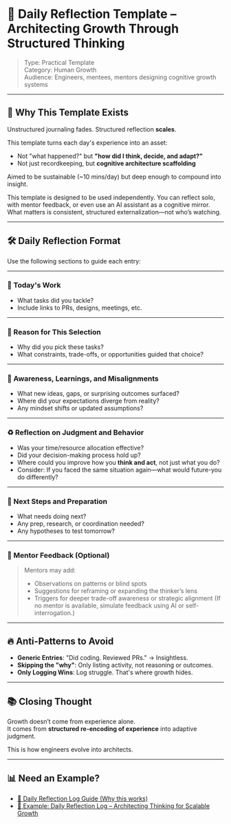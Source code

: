 # 📄 Daily Reflection Template – Architecting Growth Through Structured Thinking

> Type: Practical Template  
> Category: Human Growth  
> Audience: Engineers, mentees, mentors designing cognitive growth systems

---

## 🌟 Why This Template Exists

Unstructured journaling fades. Structured reflection **scales**.

This template turns each day's experience into an asset:

- Not "what happened?" but **"how did I think, decide, and adapt?"**
- Not just recordkeeping, but **cognitive architecture scaffolding**

Aimed to be sustainable (~10 mins/day) but deep enough to compound into insight.

This template is designed to be used independently.
You can reflect solo, with mentor feedback, or even use an AI assistant as a cognitive mirror.
What matters is consistent, structured externalization—not who’s watching.

---

## 🛠️ Daily Reflection Format

Use the following sections to guide each entry:

---

### 🔧 Today's Work

- What tasks did you tackle?
- Include links to PRs, designs, meetings, etc.

---

### 🎯 Reason for This Selection

- Why did you pick these tasks?
- What constraints, trade-offs, or opportunities guided that choice?

---

### 🧠 Awareness, Learnings, and Misalignments

- What new ideas, gaps, or surprising outcomes surfaced?
- Where did your expectations diverge from reality?
- Any mindset shifts or updated assumptions?

---

### ♻️ Reflection on Judgment and Behavior

- Was your time/resource allocation effective?
- Did your decision-making process hold up?
- Where could you improve how you **think and act**, not just what you do?
- Consider: If you faced the same situation again—what would future-you do differently?

---

### 📝 Next Steps and Preparation

- What needs doing next?
- Any prep, research, or coordination needed?
- Any hypotheses to test tomorrow?

---

### 💬 Mentor Feedback (Optional)

> Mentors may add:
> 
> - Observations on patterns or blind spots
> - Suggestions for reframing or expanding the thinker’s lens
> - Triggers for deeper trade-off awareness or strategic alignment
> (If no mentor is available, simulate feedback using AI or self-interrogation.)

---

## 🔥 Anti-Patterns to Avoid

- **Generic Entries**: "Did coding. Reviewed PRs." → Insightless.
- **Skipping the "why"**: Only listing activity, not reasoning or outcomes.
- **Only Logging Wins**: Log struggle. That's where growth hides.

---

## 📚 Closing Thought

Growth doesn’t come from experience alone.  
It comes from **structured re-encoding of experience** into adaptive judgment.

This is how engineers evolve into architects.

---

## 📊 Need an Example?

- [📘 Daily Reflection Log Guide (Why this works)](./daily-reflection-log-guide.md)
- [🧠 Example: Daily Reflection Log – Architecting Thinking for Scalable Growth](./daily-reflection-log-example.md)
